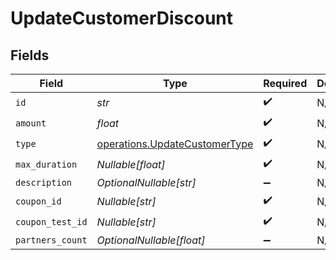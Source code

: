 # UpdateCustomerDiscount


## Fields

| Field                                                                          | Type                                                                           | Required                                                                       | Description                                                                    |
| ------------------------------------------------------------------------------ | ------------------------------------------------------------------------------ | ------------------------------------------------------------------------------ | ------------------------------------------------------------------------------ |
| `id`                                                                           | *str*                                                                          | :heavy_check_mark:                                                             | N/A                                                                            |
| `amount`                                                                       | *float*                                                                        | :heavy_check_mark:                                                             | N/A                                                                            |
| `type`                                                                         | [operations.UpdateCustomerType](../../models/operations/updatecustomertype.md) | :heavy_check_mark:                                                             | N/A                                                                            |
| `max_duration`                                                                 | *Nullable[float]*                                                              | :heavy_check_mark:                                                             | N/A                                                                            |
| `description`                                                                  | *OptionalNullable[str]*                                                        | :heavy_minus_sign:                                                             | N/A                                                                            |
| `coupon_id`                                                                    | *Nullable[str]*                                                                | :heavy_check_mark:                                                             | N/A                                                                            |
| `coupon_test_id`                                                               | *Nullable[str]*                                                                | :heavy_check_mark:                                                             | N/A                                                                            |
| `partners_count`                                                               | *OptionalNullable[float]*                                                      | :heavy_minus_sign:                                                             | N/A                                                                            |